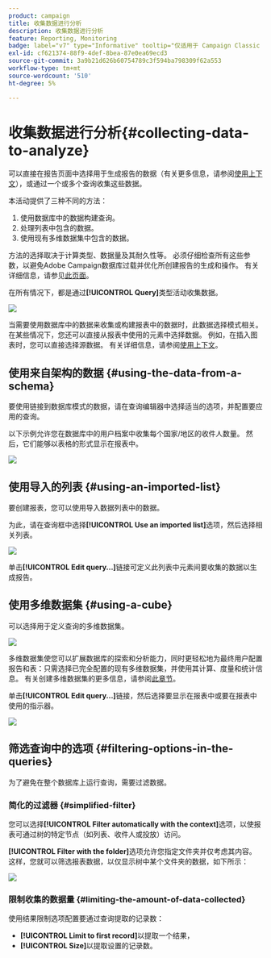 ```yaml
---
product: campaign
title: 收集数据进行分析
description: 收集数据进行分析
feature: Reporting, Monitoring
badge: label="v7" type="Informative" tooltip="仅适用于 Campaign Classic v7"
exl-id: cf621374-88f9-4def-8bea-87e0ea69ecd3
source-git-commit: 3a9b21d626b60754789c3f594ba798309f62a553
workflow-type: tm+mt
source-wordcount: '510'
ht-degree: 5%

---
```


# 收集数据进行分析{#collecting-data-to-analyze}



可以直接在报告页面中选择用于生成报告的数据（有关更多信息，请参阅[使用上下文](../../reporting/using/using-the-context.md)），或通过一个或多个查询收集这些数据。

本活动提供了三种不同的方法：

1. 使用数据库中的数据构建查询。
1. 处理列表中包含的数据。
1. 使用现有多维数据集中包含的数据。

方法的选择取决于计算类型、数据量及其耐久性等。 必须仔细检查所有这些参数，以避免Adobe Campaign数据库过载并优化所创建报告的生成和操作。 有关详细信息，请参见[此页面](../../reporting/using/best-practices.md#optimizing-report-creation)。

在所有情况下，都是通过&#x200B;**[!UICONTROL Query]**&#x200B;类型活动收集数据。

![](assets/reporting_query_edit.png)

当需要使用数据库中的数据来收集或构建报表中的数据时，此数据选择模式相关。 在某些情况下，您还可以直接从报表中使用的元素中选择数据。 例如，在插入图表时，您可以直接选择源数据。 有关详细信息，请参阅[使用上下文](../../reporting/using/using-the-context.md)。

## 使用来自架构的数据 {#using-the-data-from-a-schema}

要使用链接到数据库模式的数据，请在查询编辑器中选择适当的选项，并配置要应用的查询。

以下示例允许您在数据库中的用户档案中收集每个国家/地区的收件人数量。 然后，它们能够以表格的形式显示在报表中。

![](assets/reporting_query_from_schema.png)

## 使用导入的列表 {#using-an-imported-list}

要创建报表，您可以使用导入数据列表中的数据。

为此，请在查询框中选择&#x200B;**[!UICONTROL Use an imported list]**&#x200B;选项，然后选择相关列表。

![](assets/reporting_query_from_list.png)

单击&#x200B;**[!UICONTROL Edit query...]**&#x200B;链接可定义此列表中元素间要收集的数据以生成报告。

## 使用多维数据集 {#using-a-cube}

可以选择用于定义查询的多维数据集。

![](assets/reporting_query_from_cube.png)

多维数据集使您可以扩展数据库的探索和分析能力，同时更轻松地为最终用户配置报告和表：只需选择已完全配置的现有多维数据集，并使用其计算、度量和统计信息。 有关创建多维数据集的更多信息，请参阅[此章节](../../reporting/using/ac-cubes.md)。

单击&#x200B;**[!UICONTROL Edit query...]**&#x200B;链接，然后选择要显示在报表中或要在报表中使用的指示器。

![](assets/reporting_query_from_cube_edit_query.png)

## 筛选查询中的选项 {#filtering-options-in-the-queries}

为了避免在整个数据库上运行查询，需要过滤数据。

### 简化的过滤器 {#simplified-filter}

您可以选择&#x200B;**[!UICONTROL Filter automatically with the context]**&#x200B;选项，以使报表可通过树的特定节点（如列表、收件人或投放）访问。

**[!UICONTROL Filter with the folder]**&#x200B;选项允许您指定文件夹并仅考虑其内容。 这样，您就可以筛选报表数据，以仅显示树中某个文件夹的数据，如下所示：

![](assets/reporting_control_folder.png)

### 限制收集的数据量 {#limiting-the-amount-of-data-collected}

使用结果限制选项配置要通过查询提取的记录数：

* **[!UICONTROL Limit to first record]**&#x200B;以提取一个结果，
* **[!UICONTROL Size]**&#x200B;以提取设置的记录数。
